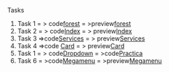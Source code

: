 Tasks

 1. Task 1 = > code[forest](https://github.com/SeyfullayevaGunel/Frontend/tree/main/forest) = >preview[forest](https://codepen.io/seyfullayevagunel/pen/MWVBGMP)
 2. Task 2 = > code[Index](https://github.com/SeyfullayevaGunel/Frontend/blob/main/forest/index.html) = > preview[Index](https://codepen.io/seyfullayevagunel/pen/gOejzVm)
 3. Task 3 =>code[Services](https://github.com/SeyfullayevaGunel/Frontend/tree/main/New%20folder) = > preview[Services](https://codepen.io/seyfullayevagunel/pen/oNqMyvX)
 4. Task 4 =>code [Card](https://github.com/SeyfullayevaGunel/Frontend/tree/main/Task) = > preview[Card](https://codepen.io/seyfullayevagunel/pen/poLZKzZ)
 5.  Task 1 = > code[Dropdown](https://github.com/SeyfullayevaGunel/Frontend) = >code[Practica](https://codepen.io/seyfullayevagunel/pen/OJvBmPR)
 6. Task 6 = >code[Megamenu](https://github.com/SeyfullayevaGunel/Frontend) = >preview[Megamenu](https://codepen.io/seyfullayevagunel/pen/zYWmeOL)
